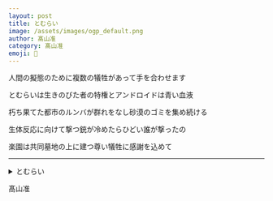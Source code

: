 ```yaml
---
layout: post
title: とむらい
image: /assets/images/ogp_default.png
author: 髙山准
category: 髙山准
emoji: 💺
---
```


<div class="tanka-area"><div class="tanka">
<p>人間の擬態のために複数の犠牲があって手を合わせます</p>
<p>とむらいは生きのびた者の特権とアンドロイドは青い血液</p>
<p>朽ち果てた都市のルンバが群れをなし砂漠のゴミを集め続ける</p>
<p>生体反応に向けて撃つ銃が冷めたらひどい誰が撃ったの</p>
<p>楽園は共同墓地の上に建つ尊い犠牲に感謝を込めて</p></div></div>

---

<details><summary>とむらい</summary>
人間の擬態のために複数の犠牲があって手を合わせます<br/>
とむらいは生きのびた者の特権とアンドロイドは青い血液<br/>
朽ち果てた都市のルンバが群れをなし砂漠のゴミを集め続ける<br/>
生体反応に向けて撃つ銃が冷めたらひどい誰が撃ったの<br/>
楽園は共同墓地の上に建つ尊い犠牲に感謝を込めて<br/>
</details>

髙山准
